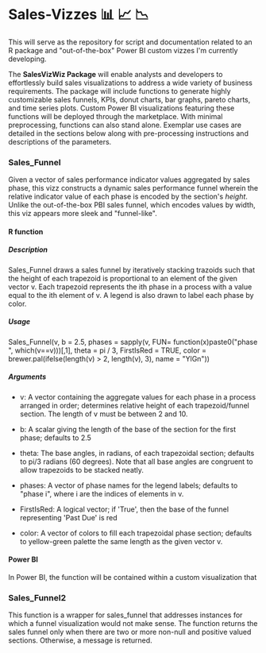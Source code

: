 # Sales-Vizzes 📊 📈 📉

This will serve as the repository for script and documentation related to an R package and "out-of-the-box" Power BI custom vizzes I'm currently developing. 

The **SalesVizWiz Package** will enable analysts and developers to effortlessly build sales visualizations to address a wide variety of business requirements. The package will include functions to generate highly customizable sales funnels, KPIs, donut charts, bar graphs, pareto charts, and time series plots. Custom Power BI visualizations featuring these functions will be deployed through the marketplace. With minimal preprocessing, functions can also stand alone. Exemplar use cases are detailed in the sections below along with pre-processing instructions and descriptions of the parameters.

### Sales_Funnel

Given a vector of sales performance indicator values aggregated by sales phase, this vizz constructs a dynamic sales performance funnel wherein the relative indicator value of each phase is encoded by the section's *height*. Unlike the out-of-the-box PBI sales funnel, which encodes values by width, this viz appears more sleek and "funnel-like". 

#### R function
##### Description
Sales_Funnel draws a sales funnel by iteratively stacking trazoids such that the height of each trapezoid is proportional to an element of the given vector v. Each trapezoid represents the ith phase in a process with a value equal to the ith element of v. A legend is also drawn to label each phase by color. 

##### Usage
Sales_Funnel(v, b = 2.5, phases = sapply(v, FUN= function(x)paste0("phase ", which(v==v)))[,1], theta = pi / 3, FirstIsRed = TRUE, color = brewer.pal(ifelse(length(v) > 2, length(v), 3), name = "YlGn"))

##### Arguments
 + v: A vector containing the aggregate values for each phase in a process arranged in order; determines relative height of each trapezoid/funnel section. The length of v must be between 2 and 10.
  
 + b: A scalar giving the length of the base of the section for the first phase; defaults to 2.5
  
 + theta: The base angles, in radians, of each trapezoidal section; defaults to pi/3 radians (60 degrees). Note that all base angles are congruent to allow trapezoids to be stacked neatly.
  
 + phases: A vector of phase names for the legend labels; defaults to "phase i", where i are the indices of elements in v.
  
 + FirstIsRed: A logical vector; if 'True', then the base of the funnel representing 'Past Due' is red
  
 + color: A vector of colors to fill each trapezoidal phase section; defaults to yellow-green palette the same length as the given vector v. 

#### Power BI

In Power BI, the function will be contained within a custom visualization that 

### Sales_Funnel2

This function is a wrapper for sales_funnel that addresses instances for which a funnel visualization would not make sense. The function returns the sales funnel only when there are two or more non-null and positive valued sections. Otherwise, a message is returned.
